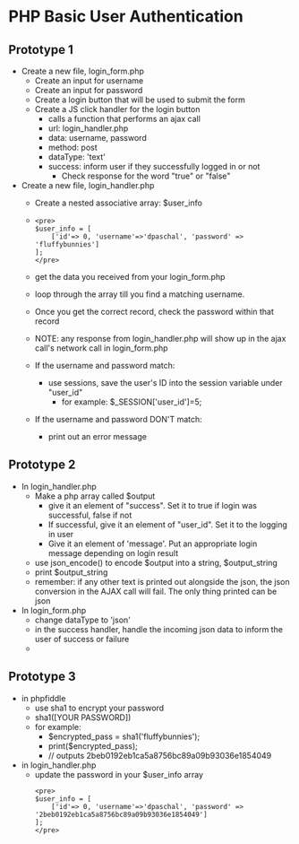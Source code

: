 # PHP Basic User Authentication
## Prototype 1
- Create a new file, login_form.php
	- Create an input for username
	- Create an input for password
	- Create a login button that will be used to submit the form
	- Create a JS click handler for the login button
		- calls a function that performs an ajax call
		- url: login_handler.php
		- data: username, password
		- method: post
		- dataType: 'text'
		- success: inform user if they successfully logged in or not
			- Check response for the word "true" or "false"
- Create a new file, login_handler.php
	- Create a nested associative array: $user_info
	- 
		```
		<pre>
		$user_info = [
			['id'=> 0, 'username'=>'dpaschal', 'password' => 'fluffybunnies']
		];
		</pre>
		```
		
	- get the data you received from your login_form.php
	- loop through the array till you find a matching username. 
	- Once you get the correct record, check the password within that record
	- NOTE: any response from login_handler.php will show up in the ajax call's network call in login_form.php
	- If the username and password match:
		- use sessions, save the user's ID into the session variable under "user_id"
			- for example: $_SESSION['user_id']=5;
	- If the username and password DON'T match:
		- print out an error message

## Prototype 2
- In login_handler.php
	- Make a php array called $output
		- give it an element of "success".  Set it to true if login was successful, false if not
		- If successful, give it an element of "user_id".  Set it to the logging in user
		- Give it an element of 'message'.  Put an appropriate login message depending on login result
	- use json_encode() to encode $output into a string, $output_string
	- print $output_string
	- remember: if any other text is printed out alongside the json, the json conversion in the AJAX call will fail.  The only thing printed can be json
- In login_form.php
	- change dataType to 'json'
	- in the success handler, handle the incoming json data to inform the user of success or failure
	- 
	
## Prototype 3
- in phpfiddle
	- use sha1 to encrypt your password
	- sha1([YOUR PASSWORD])
	- for example:
		- $encrypted_pass = sha1('fluffybunnies');
		- print($encrypted_pass);
		- // outputs 2beb0192eb1ca5a8756bc89a09b93036e1854049
- in login_handler.php
	- update the password in your $user_info array
		```
		<pre>
		$user_info = [
			['id'=> 0, 'username'=>'dpaschal', 'password' => '2beb0192eb1ca5a8756bc89a09b93036e1854049']
		];
		</pre>
		```
